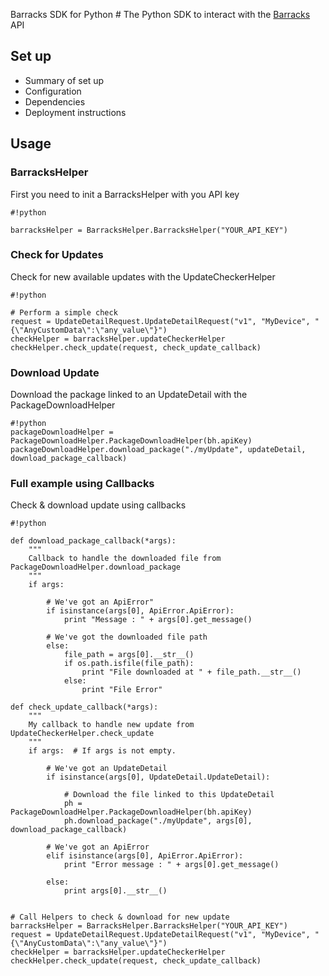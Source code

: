 Barracks SDK for Python #
The Python SDK to interact with the [Barracks](https://barracks.io/) API

## Set up ##

* Summary of set up
* Configuration
* Dependencies
* Deployment instructions

## Usage ##

### BarracksHelper ###
First you need to init a BarracksHelper with you API key 
```
#!python

barracksHelper = BarracksHelper.BarracksHelper("YOUR_API_KEY")

```

### Check for Updates ###
Check for new available updates with the UpdateCheckerHelper
```
#!python

# Perform a simple check
request = UpdateDetailRequest.UpdateDetailRequest("v1", "MyDevice", "{\"AnyCustomData\":\"any_value\"}")
checkHelper = barracksHelper.updateCheckerHelper
checkHelper.check_update(request, check_update_callback)

```

### Download Update ###
Download the package linked to an UpdateDetail with the PackageDownloadHelper
```
#!python
packageDownloadHelper = PackageDownloadHelper.PackageDownloadHelper(bh.apiKey)
packageDownloadHelper.download_package("./myUpdate", updateDetail, download_package_callback)

```

### Full example using Callbacks ###
Check & download update using callbacks 
```
#!python

def download_package_callback(*args):
    """
    Callback to handle the downloaded file from PackageDownloadHelper.download_package
    """
    if args:

        # We've got an ApiError"
        if isinstance(args[0], ApiError.ApiError):
            print "Message : " + args[0].get_message()

        # We've got the downloaded file path
        else:
            file_path = args[0].__str__()
            if os.path.isfile(file_path):
                print "File downloaded at " + file_path.__str__()
            else:
                print "File Error"

def check_update_callback(*args):
    """
    My callback to handle new update from UpdateCheckerHelper.check_update
    """
    if args:  # If args is not empty.

        # We've got an UpdateDetail
        if isinstance(args[0], UpdateDetail.UpdateDetail):
            
            # Download the file linked to this UpdateDetail
            ph = PackageDownloadHelper.PackageDownloadHelper(bh.apiKey)
            ph.download_package("./myUpdate", args[0], download_package_callback)

        # We've got an ApiError
        elif isinstance(args[0], ApiError.ApiError):
            print "Error message : " + args[0].get_message()

        else:
            print args[0].__str__()


# Call Helpers to check & download for new update
barracksHelper = BarracksHelper.BarracksHelper("YOUR_API_KEY")
request = UpdateDetailRequest.UpdateDetailRequest("v1", "MyDevice", "{\"AnyCustomData\":\"any_value\"}")
checkHelper = barracksHelper.updateCheckerHelper
checkHelper.check_update(request, check_update_callback)

```
